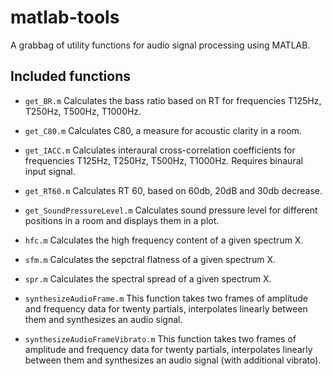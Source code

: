 # matlab-tools
A grabbag of utility functions for audio signal processing using MATLAB.

## Included functions
* `get_BR.m`
Calculates the bass ratio based on RT for frequencies T125Hz, T250Hz, T500Hz, T1000Hz.

* `get_C80.m`
Calculates C80, a measure for acoustic clarity in a room.

* `get_IACC.m`
Calculates interaural cross-correlation coefficients for frequencies T125Hz, T250Hz, T500Hz, T1000Hz. Requires binaural input signal.

* `get_RT60.m`
Calculates RT 60, based on 60db, 20dB and 30db decrease.

* `get_SoundPressureLevel.m`
Calculates sound pressure level for different positions in a room and displays them in a plot.

* `hfc.m`
Calculates the high frequency content of a given spectrum X.

* `sfm.m`
Calculates the sepctral flatness of a given spectrum X.

* `spr.m`
Calculates the spectral spread of a given spectrum X.

* `synthesizeAudioFrame.m`
This function takes two frames of amplitude and frequency data for twenty partials, interpolates linearly between them and synthesizes an audio signal.

* `synthesizeAudioFrameVibrato.m`
This function takes two frames of amplitude and frequency data for twenty partials, interpolates linearly between them and synthesizes an audio signal (with additional vibrato).
